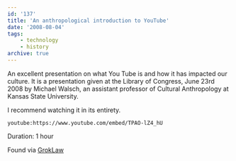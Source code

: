 ```yaml
---
id: '137'
title: 'An anthropological introduction to YouTube'
date: '2008-08-04'
tags:
    - technology
    - history
archive: true
---
```


An excellent presentation on what You Tube is and how it has impacted our
culture. It is a presentation given at the Library of Congress, June 23rd 2008
by Michael Walsch, an assistant professor of Cultural Anthropology at Kansas
State University.

I recommend watching it in its entirety.

`youtube:https://www.youtube.com/embed/TPAO-lZ4_hU`

Duration: 1 hour

Found via
[GrokLaw](http://www.groklaw.net/article.php?story=20080803232159314)

<!-- more -->
